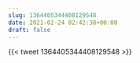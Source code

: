 ```yaml
---
slug: 1364405344408129548
date: 2021-02-24 02:42:38+00:00
draft: false
---
```


{{< tweet 1364405344408129548 >}}
